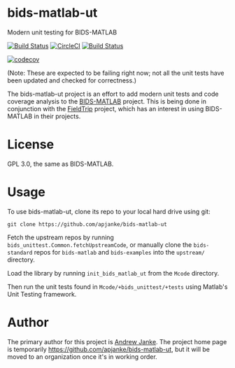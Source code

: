 # bids-matlab-ut

Modern unit testing for BIDS-MATLAB

[![Build Status](https://travis-ci.org/apjanke/bids-matlab-ut.svg?branch=master)](https://travis-ci.org/apjanke/bids-matlab-ut)  [![CircleCI](https://circleci.com/gh/apjanke/bids-matlab-ut.svg?style=svg)](https://circleci.com/gh/apjanke/bids-matlab-ut)  [![Build Status](https://dev.azure.com/apjanke/bids-matlab-ut/_apis/build/status/apjanke.bids-matlab-ut?branchName=master)](https://dev.azure.com/apjanke/bids-matlab-ut/_build/latest?definitionId=1&branchName=master)

[![codecov](https://codecov.io/gh/apjanke/bids-matlab-ut/branch/master/graph/badge.svg)](https://codecov.io/gh/apjanke/bids-matlab-ut)

(Note: These are expected to be failing right now; not all the unit tests have been updated and checked for correctness.)

The bids-matlab-ut project is an effort to add modern unit tests and code coverage analysis to the [BIDS-MATLAB](https://github.com/bids-standard/bids-matlab) project. This is being done in conjunction with the [FieldTrip](http://www.fieldtriptoolbox.org/) project, which has an interest in using BIDS-MATLAB in their projects.

# License

GPL 3.0, the same as BIDS-MATLAB.

# Usage

To use bids-matlab-ut, clone its repo to your local hard drive using git:

```
git clone https://github.com/apjanke/bids-matlab-ut
```

Fetch the upstream repos by running `bids_unittest.Common.fetchUpstreamCode`, or manually clone the `bids-standard` repos for `bids-matlab` and `bids-examples` into the `upstream/` directory.

Load the library by running `init_bids_matlab_ut` from the `Mcode` directory.

Then run the unit tests found in `Mcode/+bids_unittest/+tests` using Matlab's Unit Testing framework.

# Author

The primary author for this project is [Andrew Janke](https://apjanke.net). The project home page is temporarily https://github.com/apjanke/bids-matlab-ut, but it will be moved to an organization once it's in working order.
